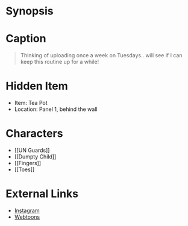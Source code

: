 # Synopsis


# Caption
> Thinking of uploading once a week on Tuesdays.. will see if I can keep this routine up for a while!

# Hidden Item
* Item: Tea Pot
* Location: <spoiler>Panel 1, behind the wall</spoiler>

# Characters
* [[UN Guards]]
* [[Dumpty Child]]
* [[Fingers]]
* [[Toes]]

# External Links
* [Instagram](https://www.instagram.com/p/CYcJGRXKsPs/?igshid=YmMyMTA2M2Y=)
* [Webtoons](https://www.webtoons.com/en/challenge/twistwood-tales/102-grand-theft-sarnie/viewer?title_no=344740&episode_no=112)